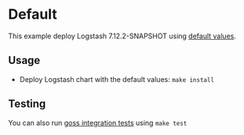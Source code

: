 # Default

This example deploy Logstash 7.12.2-SNAPSHOT using [default values][].


## Usage

* Deploy Logstash chart with the default values: `make install`


## Testing

You can also run [goss integration tests][] using `make test`


[goss integration tests]: https://github.com/elastic/helm-charts/tree/7.12/logstash/examples/default/test/goss.yaml
[default values]: https://github.com/elastic/helm-charts/tree/7.12/logstash/values.yaml
